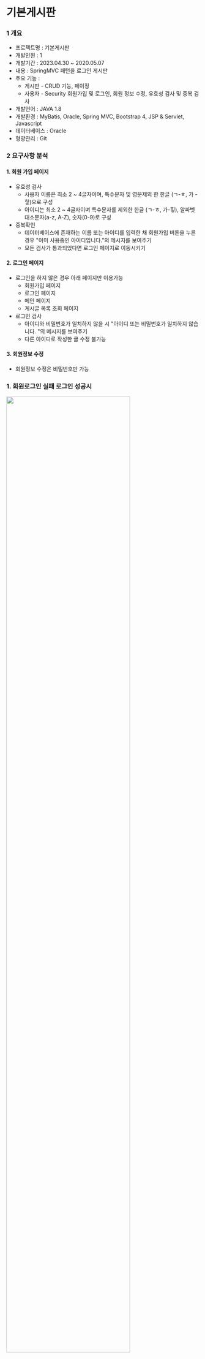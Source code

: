 # 기본게시판
### 1 개요
*  프로젝트명 : 기본게시판
*  개발인원 : 1
* 개발기간 : 2023.04.30 ~ 2020.05.07
* 내용 : SpringMVC 패턴을 로그인 게시판
* 주요 기능 : 
  * 게시판 - CRUD 기능, 페이징
  * 사용자 - Security 회원가입 및 로그인, 회원 정보 수정, 유효성 검사 및 중복 검사 <br>
* 개발언어 : JAVA 1.8
* 개발환경 : MyBatis, Oracle, Spring MVC, Bootstrap 4, JSP & Servlet, Javascript
* 데이터베이스 : Oracle
* 형광관리 : Git
### 2 요구사항 분석
  #### 1. 회원 가입 페이지
* 유효성 검사
  * 사용자 이름은 최소 2 ~ 4글자이며, 특수문자 및 영문제외 한 한글 (ㄱ-ㅎ, 가 - 힣)으로 구성
  * 아이디는 최소 2 ~ 4글자이며 특수문자를 제외한 한글 (ㄱ-ㅎ, 가-힣), 알파벳 대소문자(a-z, A-Z), 숫자(0-9)로 구성
* 중복확인
  * 데이터베이스에 존재하는 이름 또는 아이디를 입력한 채 회원가입 버튼을 누른 경우 "이미 사용중인 아이디입니다."의 메시지를 보여주기
  * 모든 검사가 통과되었다면 로그인 페이지로 이동시키기
 #### 2. 로그인 페이지
  * 로그인을 하지 않은 경우 아래 페이지만 이용가능
    * 회원가입 페이지
    * 로그인 페이지
    * 메인 페이지
    * 게시글 목록 조회 페이지
  * 로그인 검사
    * 아이디와 비밀번호가 일치하지 않을 시 "아이디 또는 비밀번호가 일치하지 않습니다. "의 메시지를 보여주기
    * 다른 아이디로 작성한 글 수정 불가능
 #### 3. 회원정보 수정
  * 회원정보 수정은 비밀번호만 가능
  
### 1. 회원로그인 실패 로그인 성공시
<img width="80%" src="https://user-images.githubusercontent.com/72364856/236680981-1248a7f1-8812-4977-afe6-d4cecdf8173c.gif"/>



  
